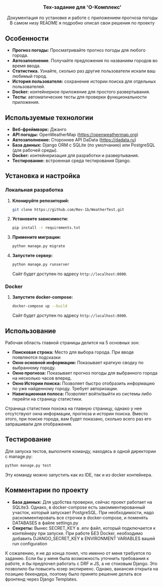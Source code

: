<br />
<div align="center">
  <a href="https://github.com/Rev-1b/MirGovoritTest">
  </a>

<h3 align="center">Тех-задание для 'O-Комплекс'</h3>

  <p align="center">
    Документация по установке и работе с приложением прогноза погоды
    <br />В самом низу README я подробно описал свои решения по проекту
</div>



## Особенности

- **Прогноз погоды:** Просматривайте прогноз погоды для любого города.
- **Автозаполнение**. Получайте предложения по названиям городов во время ввода.
- **Статистика.** Узнайте, сколько раз другие пользователи искали ваш любимый город.
- **История пользователя:** сохранение истории поиска для отдельных пользователей.
- **Docker:** контейнерное приложение для простого развертывания.
- **Тесты**: автоматические тесты для проверки функциональности приложения.

## Используемые технологии

- **Веб-фреймворк:** Джанго
- **API погоды:** OpenWeatherMap (https://openweathermap.org)
- **Автозаполнение:** Стороннее API DaData (https://dadata.ru)
- **База данных:** Django ORM с SQLite (по умолчанию) или PostgreSQL (для рабочей среды).
- **Docker:** контейнеризация для разработки и развертывания.
- **Тестирование:** встроенная среда тестирования Django.

## Установка и настройка

### Локальная разработка

1. **Клонируйте репозиторий:**

    ```bash
    git clone https://github.com/Rev-1b/WeatherTest.git
    ```

2. **Установите зависимости:**

    ```bash
    pip install -r requirements.txt
    ```

3. **Примените миграции:**

    ```bash
    python manage.py migrate
    ```

4. **Запустите сервер:**

    ```bash
    python manage.py runserver
    ```

   Сайт будет доступен по адресу `http://localhost:8000`.

### Docker

1. **Запустите docker-compose:**

    ```bash
    docker-compose up --build
    ```

   Сайт будет доступен по адресу `http://localhost:8000`.

## Использование

Рабочая область главной страницы делится на 5 основных зон:
- **Поисковая строка:** Место для выбора города. При вводе появляются подсказки
- **Окно основной информации:** Показывает краткую сводку по выбранному городу.
- **Окно прогноза:** Показывает прогноз погоды для выбранного города на несколько часов вперед.
- **Окно Истории поиска:** Позволяет быстро отобразить информацию по уже найденному городу. Требует авторизации.
- **Навигационная полоса:** Позволяет войти/выйти из системы либо перейти на страницу статистики.

Страница статистики похожа на главную страницу, однако у нее отсутствуют окна информации, прогноза и истории поиска.
Вместо этого, при поиске города, вам будет показано, сколько всего раз его запрашивали для отображения.

## Тестирование

Для запуска тестов, выполните команду, находясь в одной директории с manage.py:

```bash
python manage.py test
```

Эту команду можно запустить как из IDE, так и из docker контейнера.

## Комментарии по проекту

- **База данных:** Для удобства проверки, сейчас проект работает на SQLite3. Однако, в docker-compose есть закомментированный участок, который запускает PostgreSQL. При необходимости, надо раскомментировать все строчки в docker-compose, и поменять DATABASES в файле settings.py
- **Секреты:** Вынес SECRET_KEY в .env файл, который подключается к контейнеру при запуске. При работе БЕЗ Docker, необходимо добавить DJANGO_SECRET_KEY в ENVIRONMENT VARIABLES вашей run configuration

К сожалению, я не до конца понял, что именно от меня требуется по заданию. Если бы у меня была возможность уточнить требования к работе, я бы предпочел работать с DRF и JS, а не стоковым Django. Это позволило бы повысить юзер экспириенс. Однако, вакансия открыта на позицию бекендера, поэтому было принято решение делать все фронтенд через Django Templates.

